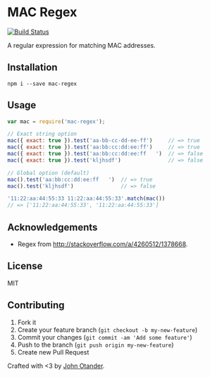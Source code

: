 # MAC Regex

[![Build Status](https://travis-ci.org/johnotander/mac-regex.svg?branch=master)](https://travis-ci.org/johnotander/mac-regex)

A regular expression for matching MAC addresses.

## Installation

```
npm i --save mac-regex
```

## Usage

```javascript
var mac = require('mac-regex');

// Exact string option
mac({ exact: true }).test('aa-bb-cc-dd-ee-ff')     // => true
mac({ exact: true }).test('aa:bb:cc:dd:ee:ff')     // => true
mac({ exact: true }).test('aa:bb:cc:dd:ee:ff   ')  // => false
mac({ exact: true }).test('kljhsdf')               // => false

// Global option (default)
mac().test('aa:bb:cc:dd:ee:ff   ')  // => true
mac().test('kljhsdf')               // => false

'11:22:aa:44:55:33 11:22:aa:44:55:33'.match(mac())
// => ['11:22:aa:44:55:33', '11:22:aa:44:55:33']
```

## Acknowledgements

* Regex from <http://stackoverflow.com/a/4260512/1378668>.

## License

MIT

## Contributing

1. Fork it
2. Create your feature branch (`git checkout -b my-new-feature`)
3. Commit your changes (`git commit -am 'Add some feature'`)
4. Push to the branch (`git push origin my-new-feature`)
5. Create new Pull Request

Crafted with <3 by [John Otander](http://johnotander.com).

